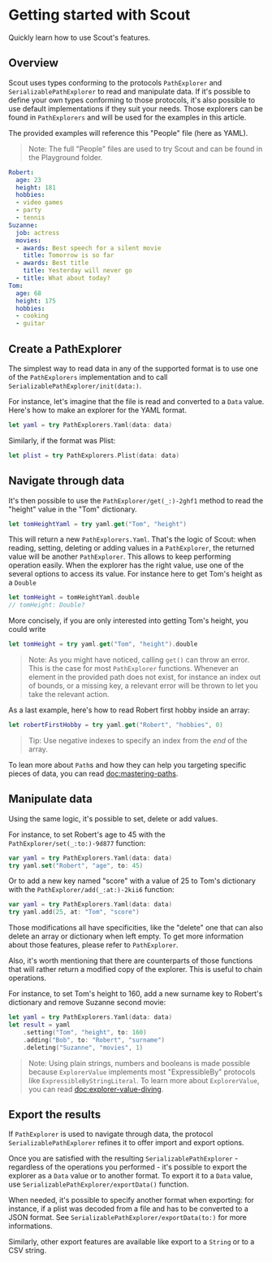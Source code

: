 # Getting started with Scout

Quickly learn how to use Scout's features.

## Overview
Scout uses types conforming to the protocols ``PathExplorer`` and ``SerializablePathExplorer`` to read and manipulate data. If it's possible to define your own types conforming to those protocols, it's also possible to use default implementations if they suit your needs. Those explorers can be found in ``PathExplorers`` and will be used for the examples in this article.

The provided examples will reference this "People" file (here as YAML).

> Note: The full "People" files are used to try Scout and can be found in the Playground folder.

```yaml
Robert:
  age: 23
  height: 181
  hobbies:
  - video games
  - party
  - tennis
Suzanne:
  job: actress
  movies:
  - awards: Best speech for a silent movie
    title: Tomorrow is so far
  - awards: Best title
    title: Yesterday will never go
  - title: What about today?
Tom:
  age: 68
  height: 175
  hobbies:
  - cooking
  - guitar
```

## Create a PathExplorer

The simplest way to read data in any of the supported format is to use one of the ``PathExplorers`` implementation and to call ``SerializablePathExplorer/init(data:)``.

For instance, let's imagine that the file is read and converted to a `Data` value. Here's how to make an explorer for the YAML format.

```swift
let yaml = try PathExplorers.Yaml(data: data)
```

Similarly, if the format was Plist:

```swift
let plist = try PathExplorers.Plist(data: data)
```

## Navigate through data

It's then possible to use the ``PathExplorer/get(_:)-2ghf1`` method to read the "height" value in the "Tom" dictionary.

```swift
let tomHeightYaml = try yaml.get("Tom", "height")
```

This will return a new `PathExplorers.Yaml`. That's the logic of Scout: when reading, setting, deleting or adding values in a `PathExplorer`, the returned value will be another `PathExplorer`. This allows to keep performing operation easily. When the explorer has the right value, use one of the several options to access its value. For instance here to get Tom's height as a `Double`

```swift
let tomHeight = tomHeightYaml.double
// tomHeight: Double?
```
More concisely, if you are only interested into getting Tom's height, you could write

```swift
let tomHeight = try yaml.get("Tom", "height").double
```

> Note: As you might have noticed, calling `get()` can throw an error. This is the case for most `PathExplorer` functions. Whenever an element in the provided path does not exist, for instance an index out of bounds, or a missing key, a relevant error will be thrown to let you take the relevant action.

As a last example, here's how to read Robert first hobby inside an array:

```swift
let robertFirstHobby = try yaml.get("Robert", "hobbies", 0)
```

> Tip: Use negative indexes to specify an index from the *end* of the array.

To lean more about ``Path``s and how they can help you targeting specific pieces of data, you can read <doc:mastering-paths>.

## Manipulate data

Using the same logic, it's possible to set, delete or add values.

For instance, to set Robert's age to 45 with the ``PathExplorer/set(_:to:)-9d877`` function:

```swift
var yaml = try PathExplorers.Yaml(data: data)
try yaml.set("Robert", "age", to: 45)
```

Or to add a new key named "score" with a value of 25 to Tom's dictionary with the ``PathExplorer/add(_:at:)-2kii6`` function:

```swift
var yaml = try PathExplorers.Yaml(data: data)
try yaml.add(25, at: "Tom", "score")
```

Those modifications all have specificities, like the "delete" one that can also delete an array or dictionary when left empty. To get more information about those features, please refer to ``PathExplorer``.

Also, it's worth mentioning that there are counterparts of those functions that will rather return a modified copy of the explorer. This is useful to chain operations.

For instance, to set Tom's height to 160, add a new surname key to Robert's dictionary and remove Suzanne second movie: 
```swift
let yaml = try PathExplorers.Yaml(data: data)
let result = yaml
    .setting("Tom", "height", to: 160)
    .adding("Bob", to: "Robert", "surname")
    .deleting("Suzanne", "movies", 1)
```

> Note: Using plain strings, numbers and booleans is made possible because ``ExplorerValue`` implements most "ExpressibleBy" protocols like `ExpressibleByStringLiteral`. To learn more about  `ExplorerValue`, you can read <doc:explorer-value-diving>.


## Export the results

If ``PathExplorer``  is used to navigate through data, the protocol ``SerializablePathExplorer`` refines it to offer import and export options.

Once you are satisfied with the resulting `SerializablePathExplorer` - regardless of the operations you performed - it's possible to export the explorer as a `Data` value or to another format.
To export it to a `Data` value, use ``SerializablePathExplorer/exportData()`` function.

When needed, it's possible to specify another format when exporting: for instance, if a plist was decoded from a file and has to be converted to a JSON format. See ``SerializablePathExplorer/exportData(to:)`` for more informations.

Similarly, other export features are available like export to a `String` or to a CSV string.
